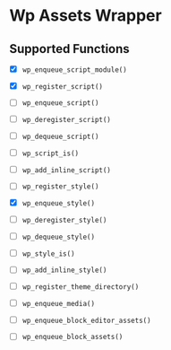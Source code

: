 # Wp Assets Wrapper

## Supported Functions

- [x] `wp_enqueue_script_module()`
- [x] `wp_register_script()`
- [ ] `wp_enqueue_script()`
- [ ] `wp_deregister_script()`
- [ ] `wp_dequeue_script()`
- [ ] `wp_script_is()`
- [ ] `wp_add_inline_script()`

- [ ] `wp_register_style()`
- [x] `wp_enqueue_style()`
- [ ] `wp_deregister_style()`
- [ ] `wp_dequeue_style()`
- [ ] `wp_style_is()`
- [ ] `wp_add_inline_style()`

- [ ] `wp_register_theme_directory()`
- [ ] `wp_enqueue_media()`
- [ ] `wp_enqueue_block_editor_assets()`
- [ ] `wp_enqueue_block_assets()`
